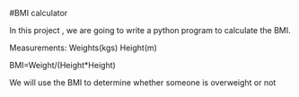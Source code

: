 #BMI calculator


In this project , we are going to write a python program to calculate the BMI.

Measurements:
Weights(kgs)
Height(m)

BMI=Weight/(Height*Height)

We will use the BMI to determine whether someone is overweight or not